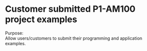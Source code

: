 
# Customer submitted P1-AM100 project examples

Purpose:  
Allow users/customers to submit their programming and application examples. 








